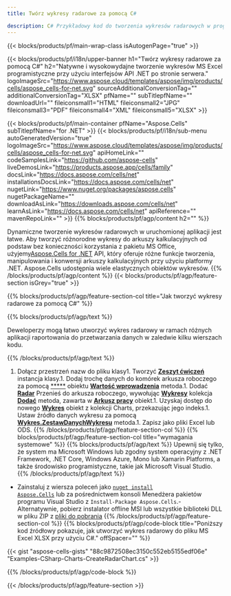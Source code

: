 ```yaml
---
title: Twórz wykresy radarowe za pomocą C#

description: C# Przykładowy kod do tworzenia wykresów radarowych w programie Excel przy użyciu biblioteki .NET. Użyj tego kodu, aby utworzyć wykres radarowy do MS Excel w VB.NET, Asp.NET lub dowolnej aplikacji opartej na .NET.
---
```

{{< blocks/products/pf/main-wrap-class isAutogenPage="true" >}}

{{< blocks/products/pf/i18n/upper-banner h1="Twórz wykresy radarowe za pomocą C#" h2="Natywne i wysokowydajne tworzenie wykresów MS Excel programistyczne przy użyciu interfejsów API .NET po stronie serwera." logoImageSrc="https://www.aspose.cloud/templates/aspose/img/products/cells/aspose_cells-for-net.svg" sourceAdditionalConversionTag="" additionalConversionTag="XLSX" pfName="" subTitlepfName="" downloadUrl="" fileiconsmall1="HTML" fileiconsmall2="JPG" fileiconsmall3="PDF" fileiconsmall4="XML" fileiconsmall5="XLSX" >}}

{{< blocks/products/pf/main-container pfName="Aspose.Cells" subTitlepfName="for .NET" >}}
{{< blocks/products/pf/i18n/sub-menu autoGeneratedVersion="true" logoImageSrc="https://www.aspose.cloud/templates/aspose/img/products/cells/aspose_cells-for-net.svg" apiHomeLink="" codeSamplesLink="https://github.com/aspose-cells" liveDemosLink="https://products.aspose.app/cells/family" docsLink="https://docs.aspose.com/cells/net" installationsDocsLink="https://docs.aspose.com/cells/net" nugetLink="https://www.nuget.org/packages/aspose.cells" nugetPackageName="" downloadAsLink="https://downloads.aspose.com/cells/net" learnAsLink="https://docs.aspose.com/cells/net" apiReference="" mavenRepoLink="" >}}
{{% blocks/products/pf/agp/content h2="" %}}

Dynamiczne tworzenie wykresów radarowych w uruchomionej aplikacji jest łatwe. Aby tworzyć różnorodne wykresy do arkuszy kalkulacyjnych od podstaw bez konieczności korzystania z pakietu MS Office, użyjemy[Aspose.Cells for .NET](https://products.aspose.com/cells/net)  API, który oferuje różne funkcje tworzenia, manipulowania i konwersji arkuszy kalkulacyjnych przy użyciu platformy .NET. Aspose.Cells udostępnia wiele elastycznych obiektów wykresów.
{{% /blocks/products/pf/agp/content %}}
{{< blocks/products/pf/agp/feature-section isGrey="true" >}}

{{% blocks/products/pf/agp/feature-section-col title="Jak tworzyć wykresy radarowe za pomocą C#" %}}

{{% blocks/products/pf/agp/text %}}

Deweloperzy mogą łatwo utworzyć wykres radarowy w ramach różnych aplikacji raportowania do przetwarzania danych w zaledwie kilku wierszach kodu.

{{% /blocks/products/pf/agp/text %}}

1. Dołącz przestrzeń nazw do pliku klasy1. Tworzyć [**Zeszyt ćwiczeń**](https://reference.aspose.com/cells/net/aspose.cells/workbook) instancja klasy.1. Dodaj trochę danych do komórek arkusza roboczego za pomocą [*****](https://reference.aspose.com/cells/net/aspose.cells/cell) obiektu [**Wartość wprowadzenia**](https://reference.aspose.com/cells/net/aspose.cells/cell/methods/putvalue/index) metoda.1. Dodać [**Radar**](https://reference.aspose.com/cells/net/aspose.cells.charts/charttype) Przenieś do arkusza roboczego, wywołując [**Wykresy**](https://reference.aspose.com/cells/net/aspose.cells.charts/chartcollection) kolekcja [**Dodać**](https://reference.aspose.com/cells/net/aspose.cells.charts/chartcollection/methods/add) metoda, zawarta w [**Arkusz pracy**](https://reference.aspose.com/cells/net/aspose.cells/worksheet) obiekt.1. Uzyskaj dostęp do nowego [**Wykres**](https://reference.aspose.com/cells/net/aspose.cells.charts/chart) obiekt z kolekcji Charts, przekazując jego indeks.1. Ustaw źródło danych wykresu za pomocą [**Wykres.ZestawDanychWykresu**](https://https://reference.aspose.com/cells/net/aspose.cells.charts/chart/methods/setchartdatarange) metoda.1. Zapisz jako pliki Excel lub ODS.
{{% /blocks/products/pf/agp/feature-section-col %}}
{{% blocks/products/pf/agp/feature-section-col title="wymagania systemowe" %}}
{{% blocks/products/pf/agp/text %}}
Upewnij się tylko, że system ma Microsoft Windows lub zgodny system operacyjny z .NET Framework, .NET Core, Windows Azure, Mono lub Xamarin Platforms, a także środowisko programistyczne, takie jak Microsoft Visual Studio.
{{% /blocks/products/pf/agp/text %}}
- Zainstaluj z wiersza poleceń jako <code><a href="https://downloads.aspose.com/cells/net">nuget install Aspose.Cells</a></code> lub za pośrednictwem konsoli Menedżera pakietów programu Visual Studio z <code>Install-Package Aspose.Cells</code>.- Alternatywnie, pobierz instalator offline MSI lub wszystkie biblioteki DLL w pliku ZIP z <a href="https://downloads.aspose.com/cells/net">pliki do pobrania</a>
{{% /blocks/products/pf/agp/feature-section-col %}}
{{% blocks/products/pf/agp/code-block title="Poniższy kod źródłowy pokazuje, jak utworzyć wykres radarowy do pliku MS Excel XLSX przy użyciu C#." offSpacer="" %}}

{{< gist "aspose-cells-gists" "88c9872508ec3150c552eb5155edf06e" "Examples-CSharp-Charts-CreateRadarChart.cs" >}}

{{% /blocks/products/pf/agp/code-block %}}

{{< /blocks/products/pf/agp/feature-section >}}

<!-- aboutfile Starts -->
